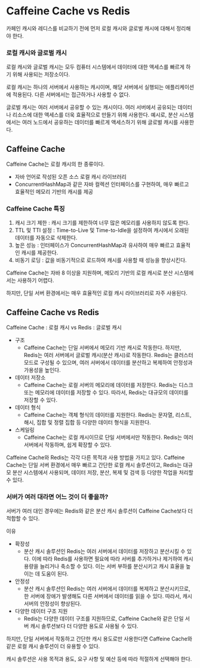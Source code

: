 # Caffeine Cache vs Redis

카페인 캐시와 레디스를 비교하기 전에 먼저 로컬 캐시와 글로벌 캐시에 대해서 정리해야 한다.

### 로컬 캐시와 글로벌 캐시

로컬 캐시와 글로벌 캐시는 모두 컴퓨터 시스템에서 데이터에 대한 액세스를 빠르게 하기 위해 사용되는 저장소이다.

로컬 캐시는 하나의 서버에서 사용하는 캐시이며, 해당 서버에서 실행되는 애플리케이션에 적용된다.
다른 서버에서는 접근하거나 사용할 수 없다.

글로벌 캐시는 여러 서버에서 공유할 수 있는 캐시이다.
여러 서버에서 공유되는 데이터나 리소스에 대한 액세스를 더욱 효율적으로 만들기 위해 사용한다.
예시로, 분산 시스템에서는 여러 노드에서 공유하는 데이터를 빠르게 액세스하기 위해 글로벌 캐시를 사용한다.

## Caffeine Cache

Caffeine Cache는 로컬 캐시의 한 종류이다.

- 자바 언어로 작성된 오픈 소스 로컬 캐시 라이브러리
- ConcurrentHashMap과 같은 자바 컬렉션 인터페이스를 구현하여, 매우 빠르고 효율적인 메모리 기반의 캐시를 제공

### Caffeine Cache 특징

1. 캐시 크기 제한 : 캐시 크기를 제한하여 너무 많은 메모리를 사용하지 않도록 한다.
2. TTL 및 TTI 설정 : Time-to-Live 및 Time-to-Idle을 설정하여 캐시에서 오래된 데이터를 자동으로 삭제한다.
3. 높은 성능 : 인터페이스가 ConcurrentHashMap과 유사하여 매우 빠르고 효율적인 캐시를 제공한다.
4. 비동기 로딩 : 값을 비동기적으로 로드하여 캐시를 사용할 때 성능을 향상시킨다.

Caffeine Cache는 자바 8 이상을 지원하며, 메모리 기반의 로컬 캐시로 분산 시스템에서는 사용하기 어렵다.

하지만, 단일 서버 환경에서는 매우 효율적인 로컬 캐시 라이브러리로 자주 사용된다.

## Caffeine Cache vs Redis

Caffeine Cache : 로컬 캐시 vs Redis : 글로벌 캐시

- 구조
  - Caffeine Cache는 단일 서버에서 메모리 기반 캐시로 작동한다.
    하지만, Redis는 여러 서버에서 글로벌 캐시(분산 캐시)로 작동한다.
    Redis는 클러스터 모드로 구성될 수 있으며, 여러 서버에서 데이터를 분산하고 복제하여 안정성과 가용성을 높인다.
- 데이터 저장소
  - Caffeine Cache는 로컬 서버의 메모리에 데이터를 저장한다.
    Redis는 디스크 또는 메모리에 데이터를 저장할 수 있다.
    따라서, Redis는 대규모의 데이터를 저장할 수 있다.
- 데이터 형식
  - Caffeine Cache는 객체 형식의 데이터를 지원한다.
    Redis는 문자열, 리스트, 해시, 집합 및 정렬 집합 등 다양한 데이터 형식을 지원한다.
- 스케일링
  - Caffeine Cache는 로컬 캐시이므로 단일 서버에서만 작동한다.
    Redis는 여러 서버에서 작동하며, 쉽게 확장할 수 있다.

Caffeine Cache와 Redis는 각각 다른 목적과 사용 방법을 가지고 있다.
Caffeine Cache는 단일 서버 환경에서 매우 빠르고 간단한 로컬 캐시 솔루션이고, Redis는 대규모 분산 시스템에서 사용되며, 데이터 저장, 분산, 복제 및 검색 등 다양한 작업을 처리할 수 있다.

### 서버가 여러 대라면 어느 것이 더 좋을까?

서버가 여러 대인 경우에는 Redis와 같은 분산 캐시 솔루션이 Caffeine Cache보다 더 적합할 수 있다.

이유

- 확장성
  - 분산 캐시 솔루션인 Redis는 여러 서버에서 데이터를 저장하고 분산시킬 수 있다.
    이에 따라 Redis를 사용하면 필요에 따라 서버를 추가하거나 제거하여 캐시 용량을 늘리거나 축소할 수 있다.
    이는 서버 부하를 분산시키고 캐시 효율을 높이는 데 도움이 된다.
- 안정성
  - 분산 캐시 솔루션인 Redis는 여러 서버에서 데이터를 복제하고 분산시키므로, 한 서버에 장애가 발생해도 다른 서버에서 데이터를 읽을 수 있다.
    따라서, 캐시 서버의 안정성이 향상된다.
- 다양한 데이터 구조 지원
  - Redis는 다양한 데이터 구조를 지원하므로, Caffeine Cache와 같은 단일 서버 캐시 솔루션보다 더 다양한 용도로 사용될 수 있다.

하지만, 단일 서버에서 작동하고 간단한 캐시 용도로만 사용한다면 Caffeine Cache와 같은 로컬 캐시 솔루션이 더 유용할 수 있다.

캐시 솔루션은 사용 목적과 용도, 요구 사항 및 예산 등에 따라 적절하게 선택해야 한다.
